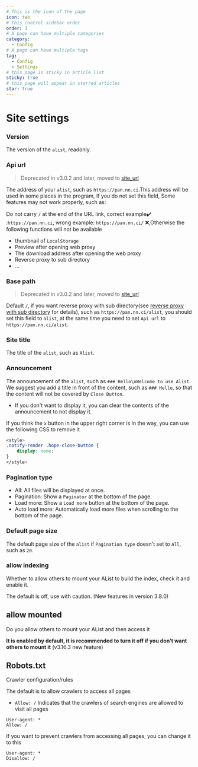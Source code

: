 ```yaml
---
# This is the icon of the page
icon: tab
# This control sidebar order
order: 3
# A page can have multiple categories
category:
  - Config
# A page can have multiple tags
tag:
  - Config
  - Settings
# this page is sticky in article list
sticky: true
# this page will appear in starred articles
star: true
---
```


# Site settings

### **Version**

The version of the `alist`, readonly.



### **Api url**

> Deprecated in v3.0.2 and later, moved to [site_url](./configuration.md#site-url)

The address of your `alist`, such as `https://pan.nn.ci`.This address will be used in some places in the program, If you do not set this field, Some features may not work properly, such as:

Do not carry `/` at the end of the URL link, correct example:heavy_check_mark: :`https://pan.nn.ci`, wrong example: `https://pan.nn.ci/` :x:,Otherwise the following functions will not be available

- thumbnail of `LocalStorage`
- Preview after opening web proxy
- The download address after opening the web proxy
- Reverse proxy to sub directory
- ...



### **Base path**

> Deprecated in v3.0.2 and later, moved to [site_url](./configuration.md#site-url)

Default `/`, if you want reverse proxy with sub directory(see [reverse proxy with sub directory](../faq/howto.md#how-to-reverse-proxy-with-sub-directory) for details), such as `https://pan.nn.ci/alist`, you should set this field to `alist`, at the same time you need to set `Api url` to `https://pan.nn.ci/alist`.



### **Site title**

The title of the `alist`, such as `Alist`.



### **Announcement**

The announcement of the `alist`, such as `### Hello\nWelcome to use Alist`. We suggest you add a title in front of the content, such as `### Hello`, so that the content will not be covered by `Close Button`.

- If you don't want to display it, you can clear the contents of the announcement to not display it.

If you think the `x` button in the upper right corner is in the way, you can use the following CSS to remove it

```css
<style>
.notify-render .hope-close-button {
    display: none;
}
</style>
```

### **Pagination type**

- All: All files will be displayed at once.
- Pagination: Show a `Paginator` at the bottom of the page.
- Load more: Show a `Load more` button at the bottom of the page.
- Auto load more: Automatically load more files when scrolling to the bottom of the page.



### **Default page size**

The default page size of the `alist` if `Pagination type` doesn't set to `All`, such as `20`.



### **allow indexing**

Whether to allow others to mount your AList to build the index, check it and enable it.

The default is off, use with caution.  (New features in version 3.8.0)



## **allow mounted**

Do you allow others to mount your AList and then access it

**It is enabled by default, it is recommended to turn it off if you don’t want others to mount it** (v3.16.3 new feature)



## **Robots.txt**

Crawler configuration/rules

The default is to allow crawlers to access all pages

- `Allow: /` Indicates that the crawlers of search engines are allowed to visit all pages

```txt{2}
User-agent: *
Allow: /
```

If you want to prevent crawlers from accessing all pages, you can change it to this

```txt{2}
User-agent: *
Disallow: /
```
